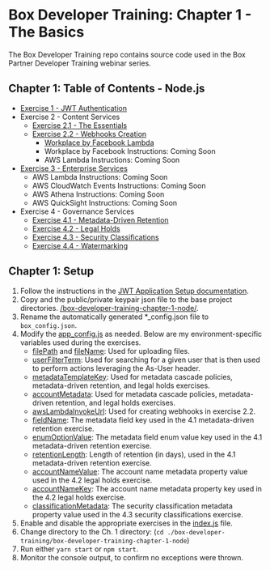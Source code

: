 Box Developer Training: Chapter 1 - The Basics
======================

The Box Developer Training repo contains source code used in the Box Partner Developer Training webinar series.

Chapter 1: Table of Contents - Node.js
-------------------------------
* [Exercise 1 - JWT Authentication](https://github.com/kylefernandadams/box-developer-training/blob/master/box-developer-training-chapter-1-node/exercises/1-authentication/authentication-services.js)
* Exercise 2 - Content Services
    * [Exercise 2.1 - The Essentials](https://github.com/kylefernandadams/box-developer-training/blob/master/box-developer-training-chapter-1-node/exercises/2-content-services/2.1-essentials/content-services.js)
    * [Exercise 2.2 - Webhooks Creation](https://github.com/kylefernandadams/box-developer-training/blob/master/box-developer-training-chapter-1-node/exercises/2-content-services/2.2-webhooks/webhooks-exercise.js)
        * [Workplace by Facebook Lambda](https://github.com/kylefernandadams/box-developer-training/tree/master/box-developer-training-chapter-1-node/exercises/2-content-services/2.2-webhooks/workplace-by-facebook-chat) 
        * Workplace by Facebook Instructions: Coming Soon
        * AWS Lambda Instructions: Coming Soon
* [Exercise 3 - Enterprise Services](https://github.com/kylefernandadams/box-developer-training/tree/master/box-developer-training-chapter-1-node/exercises/3-enterprise-services/box-enterprise-events-aws)
    * AWS Lambda Instructions: Coming Soon
    * AWS CloudWatch Events Instructions: Coming Soon
    * AWS Athena Instructions: Coming Soon
    * AWS QuickSight Instructions: Coming Soon
* Exercise 4 - Governance Services
    * [Exercise 4.1 - Metadata-Driven Retention](https://github.com/kylefernandadams/box-developer-training/blob/master/box-developer-training-chapter-1-node/exercises/4-governance-services/4.1-metadata-driven-retention/mddr-exercise.js)
    * [Exercise 4.2 - Legal Holds](https://github.com/kylefernandadams/box-developer-training/blob/master/box-developer-training-chapter-1-node/exercises/4-governance-services/4.2-legal-holds/legal-holds-exercise.js)
    * [Exercise 4.3 - Security Classifications](https://github.com/kylefernandadams/box-developer-training/blob/master/box-developer-training-chapter-1-node/exercises/4-governance-services/4.3-security-classifications/security-classifications-exercise.js)
    * [Exercise 4.4 - Watermarking](https://github.com/kylefernandadams/box-developer-training/blob/master/box-developer-training-chapter-1-node/exercises/4-governance-services/4.4-watermarking/watermarking-exercise.js)


Chapter 1: Setup
----------------
1. Follow the instructions in the [JWT Application Setup documentation](https://developer.box.com/docs/setting-up-a-jwt-app).
2. Copy and the public/private keypair json file to the base project directories. [/box-developer-training-chapter-1-node/](https://github.com/kylefernandadams/box-developer-training/tree/master/box-developer-training-chapter-1-node).
3. Rename the automatically generated *_config.json file to `box_config.json`. 
4. Modify the [app_config.js](https://github.com/kylefernandadams/box-developer-training/blob/master/box-developer-training-chapter-1-node/app_config.js) as needed. Below are my environment-specific variables used during the exercises.
    * [filePath](https://github.com/kylefernandadams/box-developer-training/blob/master/box-developer-training-chapter-1-node/app_config.js#L3) and [fileName](https://github.com/kylefernandadams/box-developer-training/blob/master/box-developer-training-chapter-1-node/app_config.js#L4): Used for uploading files. 
    * [userFilterTerm](https://github.com/kylefernandadams/box-developer-training/blob/master/box-developer-training-chapter-1-node/app_config.js#L5): Used for searching for a given user that is then used to perform actions leveraging the As-User header. 
    * [metadataTemplateKey](https://github.com/kylefernandadams/box-developer-training/blob/master/box-developer-training-chapter-1-node/app_config.js#L8): Used for metadata cascade policies, metadata-driven retention, and legal holds exercises.
    * [accountMetadata](https://github.com/kylefernandadams/box-developer-training/blob/master/box-developer-training-chapter-1-node/app_config.js#L9): Used for metadata cascade policies, metadata-driven retention, and legal holds exercises.
    * [awsLambdaInvokeUrl](https://github.com/kylefernandadams/box-developer-training/blob/master/box-developer-training-chapter-1-node/app_config.js#L16): Used for creating webhooks in exercise 2.2.
    * [fieldName](https://github.com/kylefernandadams/box-developer-training/blob/master/box-developer-training-chapter-1-node/app_config.js#L19): The metadata field key used in the 4.1 metadata-driven retention exercise.
    * [enumOptionValue](https://github.com/kylefernandadams/box-developer-training/blob/master/box-developer-training-chapter-1-node/app_config.js#L20): The metadata field enum value key used in the 4.1 metadata-driven retention exercise.
    * [retentionLength](https://github.com/kylefernandadams/box-developer-training/blob/master/box-developer-training-chapter-1-node/app_config.js#L21): Length of retention (in days), used in the 4.1 metadata-driven retention exercise.
    * [accountNameValue](https://github.com/kylefernandadams/box-developer-training/blob/master/box-developer-training-chapter-1-node/app_config.js#L24): The account name metadata property value used in the 4.2 legal holds exercise.
    * [accountNameKey](https://github.com/kylefernandadams/box-developer-training/blob/master/box-developer-training-chapter-1-node/app_config.js#L25): The account name metadata property key used in the 4.2 legal holds exercise. 
    * [classificationMetadata](https://github.com/kylefernandadams/box-developer-training/blob/master/box-developer-training-chapter-1-node/app_config.js#L30): The security classification metadata property value used in the 4.3 security classifications exercise.    
5. Enable and disable the appropriate exercises in the [index.js](https://github.com/kylefernandadams/box-developer-training/blob/master/box-developer-training-chapter-1-node/index.js) file. 
6. Change directory to the Ch. 1 directory: (`cd ./box-developer-training/box-developer-training-chapter-1-node`)
7. Run either `yarn start` or `npm start`.
8. Monitor the console output, to confirm no exceptions were thrown. 
